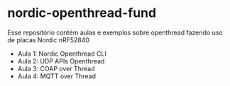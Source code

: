 # nordic-openthread-fund

Esse repositório contém aulas e exemplos sobre openthread fazendo uso de placas Nordic nRF52840

- Aula 1: Nordic Openthread CLI
- Aula 2: UDP APIs Openthread
- Aula 3: COAP over Thread
- Aula 4: MQTT over Thread